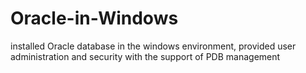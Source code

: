 # Oracle-in-Windows
installed Oracle database in the windows environment, provided user administration and security with the support of PDB management 
